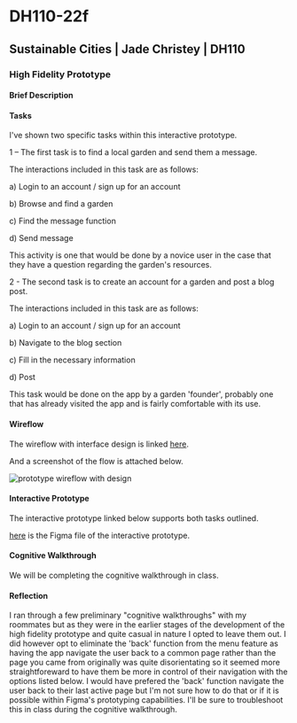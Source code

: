 # DH110-22f

## Sustainable Cities | Jade Christey | DH110

### High Fidelity Prototype

#### Brief Description

#### Tasks

I've shown two specific tasks within this interactive prototype. 

1 – The first task is to find a local garden and send them a message. 

The interactions included in this task are as follows:

a) Login to an account / sign up for an account

b) Browse and find a garden

c) Find the message function

d) Send message

This activity is one that would be done by a novice user in the case that they have a question regarding the garden's resources.

2 - The second task is to create an account for a garden and post a blog post. 

The interactions included in this task are as follows:

a) Login to an account / sign up for an account

b) Navigate to the blog section

c) Fill in the necessary information 

d) Post

This task would be done on the app by a garden 'founder', probably one that has already visited 
the app and is fairly comfortable with its use. 

#### Wireflow 

The wireflow with interface design is linked [here](https://www.figma.com/file/wSkkQIW5BKMNLSUYTYEqy8/High-Fidelity-Prototype?node-id=0%3A1&t=EY5cyjERzr5a8MTo-1).

And a screenshot of the flow is attached below. 

![prototype wireflow with design]()

#### Interactive Prototype

The interactive prototype linked below supports both tasks outlined. 

[here]() is the Figma file of the interactive prototype. 

#### Cognitive Walkthrough 

We will be completing the cognitive walkthrough in class. 

#### Reflection

I ran through a few preliminary "cognitive walkthroughs" with my roommates but as they were in the earlier stages of the development of the high fidelity prototype and quite casual in nature I opted to leave them out. I did however opt to eliminate the 'back' function from the menu feature as having the app navigate the user back to a common page rather than the page you came from originally was quite disorientating so it seemed more straightforeward to have them be more in control of their navigation with the options listed below. I would have prefered the 'back' function navigate the user back to their last active page but I'm not sure how to do that or if it is possible within Figma's prototyping capabilities. I'll be sure to troubleshoot this in class during the cognitive walkthrough. 

